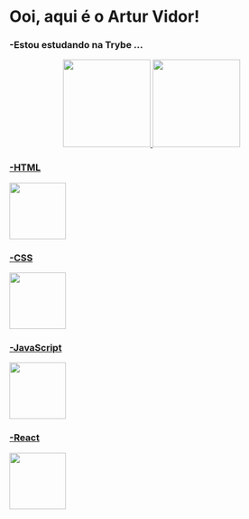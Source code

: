 <h1>Ooi, aqui é o Artur Vidor!</h1>

<h3>-Estou estudando na Trybe ...</h3>

<div align="center">
<a href="https://github.com/vidorartur">
<img height="155em" src="https://github-readme-stats.vercel.app/api?username=vidorartur&theme=dark&show_icons=true"/>
<img height="155em" src="https://github-readme-stats.vercel.app/api/top-langs/?username=vidorartur&layout=compact&langs_count=7&theme=dark"/>
</div>
  




<h3>-HTML</h3>
<img height="100em" src="https://upload.wikimedia.org/wikipedia/commons/thumb/6/61/HTML5_logo_and_wordmark.svg/2048px-HTML5_logo_and_wordmark.svg.png" />

<h3>-CSS</h3>
<img height="100em" src="https://logospng.org/download/css-3/logo-css-3-2048.png" />

<h3>-JavaScript</h3>
<img height="100em" src="https://www.pikpng.com/pngl/b/382-3820251_understand-javascripts-this-keyword-in-depth-from-javascript.png" />

<h3>-React</h3>
<img height="100em" src="https://user-images.githubusercontent.com/90942386/187542014-c4f6c276-802e-4bd8-93c8-2d679a21f348.png" />



